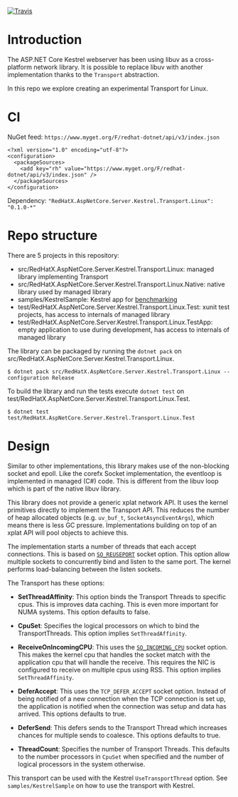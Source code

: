 [![Travis](https://travis-ci.org/redhat-developer/kestrel-linux-transport.svg?branch=master)](https://travis-ci.org/redhat-developer/kestrel-linux-transport)

# Introduction

The ASP.NET Core Kestrel webserver has been using libuv as a cross-platform network library.
It is possible to replace libuv with another implementation thanks to the `Transport` abstraction.

In this repo we explore creating an experimental Transport for Linux.

# CI

NuGet feed: `https://www.myget.org/F/redhat-dotnet/api/v3/index.json`
```
<?xml version="1.0" encoding="utf-8"?>
<configuration>
  <packageSources>
    <add key="rh" value="https://www.myget.org/F/redhat-dotnet/api/v3/index.json" />
  </packageSources>
</configuration>
```

Dependency: `"RedHatX.AspNetCore.Server.Kestrel.Transport.Linux": "0.1.0-*"`

# Repo structure

There are 5 projects in this repository:
- src/RedHatX.AspNetCore.Server.Kestrel.Transport.Linux: managed library implementing Transport
- src/RedHatX.AspNetCore.Server.Kestrel.Transport.Linux.Native: native library used by managed library
- samples/KestrelSample: Kestrel app for [benchmarking](Benchmark.md)
- test/RedHatX.AspNetCore.Server.Kestrel.Transport.Linux.Test: xunit test projects, has access to internals of managed library
- test/RedHatX.AspNetCore.Server.Kestrel.Transport.Linux.TestApp: empty application to use during development, has access to internals of managed library

The library can be packaged by running the `dotnet pack` on src/RedHatX.AspNetCore.Server.Kestrel.Transport.Linux.
```
$ dotnet pack src/RedHatX.AspNetCore.Server.Kestrel.Transport.Linux --configuration Release
```

To build the library and run the tests execute `dotnet test` on test/RedHatX.AspNetCore.Server.Kestrel.Transport.Linux.Test.
```
$ dotnet test test/RedHatX.AspNetCore.Server.Kestrel.Transport.Linux.Test
```

# Design

Similar to other implementations, this library makes use of the non-blocking socket and epoll. Like the corefx
Socket implementation, the eventloop is implemented in managed (C#) code. This is different from the libuv loop which
is part of the native libuv library.

This library does not provide a generic xplat network API. It uses the kernel primitives directly to implement the
Transport API. This reduces the number of heap allocated objects (e.g. `uv_buf_t`, `SocketAsyncEventArgs`), which means
there is less GC pressure. Implementations building on top of an xplat API will pool objects to achieve this.

The implementation starts a number of threads that each accept connections. This is based on [`SO_REUSEPORT`](https://lwn.net/Articles/542629/)
socket option. This option allow multiple sockets to concurrently bind and listen to the same port. The kernel performs
load-balancing between the listen sockets.

The Transport has these options:

- **SetThreadAffinity**: This option binds the Transport Threads to specific cpus. This is improves data caching. This
is even more important for NUMA systems. This option defaults to false.

- **CpuSet**: Specifies the logical processors on which to bind the TransportThreads. This option implies `SetThreadAffinity`.

- **ReceiveOnIncomingCPU**: This uses the [`SO_INCOMING_CPU`](https://www.spinics.net/lists/netdev/msg347106.html) socket option.
This makes the kernel cpu that handles the socket match with the application cpu that will handle the receive. This requires
the NIC is configured to receive on multiple cpus using RSS. This option implies `SetThreadAffinity`.

- **DeferAccept**: This uses the `TCP_DEFER_ACCEPT` socket option. Instead of being notified of a new connection when
the TCP connection is set up, the application is notified when the connection was setup and data has arrived. This options
defaults to true.

- **DeferSend**: This defers sends to the Transport Thread which increases chances for multiple sends to coalesce. This options
defaults to true.

- **ThreadCount**: Specifies the number of Transport Threads. This defaults to the number processors in `CpuSet` when specified
and the number of logical processors in the system otherwise.

This transport can be used with the Kestrel `UseTransportThread` option.
See `samples/KestrelSample` on how to use the transport with Kestrel.